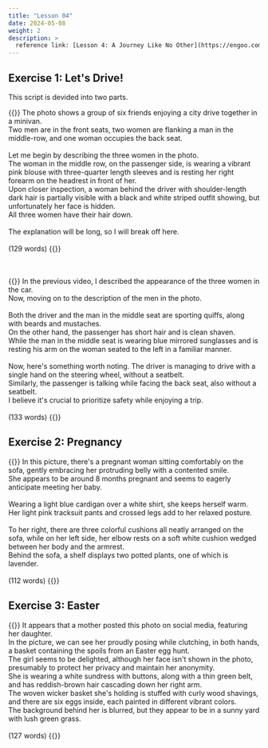 ```yaml
---
title: "Lesson 04"
date: 2024-05-08
weight: 2
description: >
  reference link: [Lesson 4: A Journey Like No Other](https://engoo.com/app/lessons/describing-pictures-intermediate-describing-pictures-a-journey-like-no-other/m05ueEaHEeeRcYe0e4n9rw?category_id=P_HriMOnEeifo0O-yMP42w&course_id=ZZasjsOnEeiHZVOMC0VfdA)
---
```


## Exercise 1: Let's Drive!

This script is devided into two parts.

{{<card header="**1st script**">}}
The photo shows a group of six friends enjoying a city drive together in a minivan. <br/>
Two men are in the front seats, two women are flanking a man in the middle-row, and one woman occupies the back seat.<br/>
<br/>
Let me begin by describing the three women in the photo. <br/>
The woman in the middle row, on the passenger side, is wearing a vibrant pink blouse with three-quarter length sleeves and is resting her right forearm on the headrest in front of her. <br/>
Upon closer inspection, a woman behind the driver with shoulder-length dark hair is partially visible with a black and white striped outfit showing, but unfortunately her face is hidden. <br/>
All three women have their hair down.<br/>
<br/>
The explanation will be long, so I will break off here.<br/>
<br/>
(129 words)
{{</card>}}

　

{{<card header="**2nd script**">}}
In the previous video, I described the appearance of the three women in the car.<br/>
Now, moving on to the description of the men in the photo. <br/>
<br/>
Both the driver and the man in the middle seat are sporting quiffs, along with beards and mustaches.<br/>
On the other hand, the passenger has short hair and is clean shaven. <br/>
While the man in the middle seat is wearing blue mirrored sunglasses and is resting his arm on the woman seated to the left in a familiar manner.<br/>
<br/>
Now, here's something worth noting. The driver is managing to drive with a single hand on the steering wheel, without a seatbelt. <br/>
Similarly, the passenger is talking while facing the back seat, also without a seatbelt. <br/>
I believe it's crucial to prioritize safety while enjoying a trip.<br/>
<br/>
(133 words)
{{</card>}}


## Exercise 2: Pregnancy

{{<card header="**Script**">}}
In this picture, there's a pregnant woman sitting comfortably on the sofa, gently embracing her protruding belly with a contented smile.<br/>
She appears to be around 8 months pregnant and seems to eagerly anticipate meeting her baby.<br/>
<br/>
Wearing a light blue cardigan over a white shirt, she keeps herself warm. <br/>
Her light pink tracksuit pants and crossed legs add to her relaxed posture. <br/>
<br/>
To her right, there are three colorful cushions all neatly arranged on the sofa, while on her left side, her elbow rests on a soft white cushion wedged between her body and the armrest.<br/>
Behind the sofa, a shelf displays two potted plants, one of which is lavender.<br/>
<br/>
(112 words)
{{</card>}}

## Exercise 3: Easter

{{<card header="**Script**">}}
It appears that a mother posted this photo on social media, featuring her daughter. <br/>
In the picture, we can see her proudly posing while clutching, in both hands, a basket containing the spoils from an Easter egg hunt. <br/>
The girl seems to be delighted, although her face isn't shown in the photo, presumably to protect her privacy and maintain her anonymity. <br/>
She is wearing a white sundress with buttons, along with a thin green belt, and has reddish-brown hair cascading down her right arm.<br/>
The woven wicker basket she's holding is stuffed with curly wood shavings, and there are six eggs inside, each painted in different vibrant colors.<br/>
The background behind her is blurred, but they appear to be in a sunny yard with lush green grass.<br/>
<br/>
(127 words)
{{</card>}}
